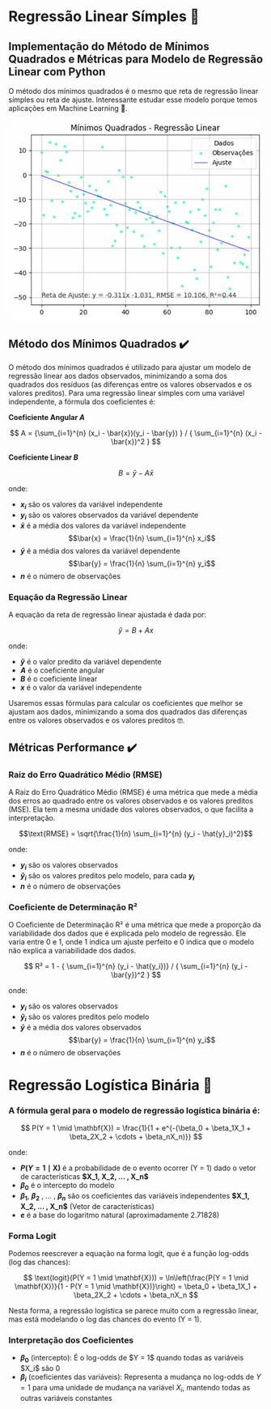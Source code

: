 # Regressão Linear Símples :blue_book:
## Implementação do Método de Mínimos Quadrados e Métricas para Modelo de Regressão Linear com Python
O método dos mínimos quadrados é o mesmo que reta de regressão linear símples ou reta de ajuste.
Interessante estudar esse modelo porque temos aplicações em Machine Learning 🦾.

![Imagem 1](/imgs/exemplo_gif.gif)



## Método dos Mínimos Quadrados ✔️

O método dos mínimos quadrados é utilizado para ajustar um modelo de regressão linear aos dados observados, minimizando a soma dos quadrados dos resíduos (as diferenças entre os valores observados e os valores preditos).
Para uma regressão linear simples com uma variável independente, a fórmula dos coeficientes é:

**Coeficiente Angular $A$**

$$ 
A = {\sum_{i=1}^{n} (x_i - \bar{x})(y_i - \bar{y}) } / { \sum_{i=1}^{n} (x_i - \bar{x})^2 }
$$

**Coeficiente Linear $B$**

$$ B = \bar{y} - A \bar{x} $$

onde:
- **$x_i$**  são os valores da variável independente
- **$y_i$** são os valores observados da variável dependente
- **$\bar{x}$** é a média dos valores da variável independente $$\bar{x} = \frac{1}{n} \sum_{i=1}^{n} x_i$$
- **$\bar{y}$** é a média dos valores da variável dependente $$\bar{y} = \frac{1}{n} \sum_{i=1}^{n} y_i$$
- **$n$** é o número de observações

### Equação da Regressão Linear
A equação da reta de regressão linear ajustada é dada por:

$$ \hat{y} = B + A x $$

onde:
- **$\hat{y}$** é o valor predito da variável dependente
- **$A$** é o coeficiente angular
- **$B$** é o coeficiente linear
- **$x$** é o valor da variável independente

Usaremos essas fórmulas para calcular os coeficientes que melhor se ajustam aos dados, minimizando a soma dos quadrados das diferenças entre os valores observados e os valores preditos 🤓.

## Métricas Performance ✔️

### Raiz do Erro Quadrático Médio (RMSE)

A Raiz do Erro Quadrático Médio (RMSE) é uma métrica que mede a média dos erros ao quadrado entre os valores observados e os valores preditos (MSE). Ela tem a mesma unidade dos valores observados, o que facilita a interpretação.

$$\text{RMSE} = \sqrt{\frac{1}{n} \sum_{i=1}^{n} (y_i - \hat{y}_i)^2}$$

onde:
- **$y_i$** são os valores observados
- **$\hat{y}_i$** são os valores preditos pelo modelo, para cada **$y_i$**
- **$n$** é o número de observações

### Coeficiente de Determinação R²

O Coeficiente de Determinação R² é uma métrica que mede a proporção da variabilidade dos dados que é explicada pelo modelo de regressão. Ele varia entre 0 e 1, onde 1 indica um ajuste perfeito e 0 indica que o modelo não explica a variabilidade dos dados.

$$ 
R² = 1 - { \sum_{i=1}^{n} (y_i - \hat{y_i})} / { \sum_{i=1}^{n} (y_i - \bar{y})^2 }
$$


onde:
- **$y_i$** são os valores observados
- **$\hat{y}_i$** são os valores preditos pelo modelo
- **$\bar{y}$** é a média dos valores observados $$\bar{y} = \frac{1}{n} \sum_{i=1}^{n} y_i$$
- **$n$** é o número de observações

# Regressão Logística Binária :closed_book:

### A fórmula geral para o modelo de regressão logística binária é:

$$ P(Y = 1 \mid \mathbf{X}) = \frac{1}{1 + e^{-(\beta_0 + \beta_1X_1 + \beta_2X_2 + \cdots + \beta_nX_n)}} $$

onde:
- **$P(Y = 1 \mid \mathbf{X})$** é a probabilidade de o evento ocorrer (Y = 1) dado o vetor de características **\$X_1, X_2, ... , X_n$**
- **$\beta_0$** é o intercepto do modelo
- **$\beta_1$**, **$\beta_2$** , ... , **$\beta_n$** são os coeficientes das variáveis independentes **\$X_1, X_2, ... , X_n$** (Vetor de características)
- **$e$** é a base do logaritmo natural (aproximadamente 2.71828)

### Forma Logit

Podemos reescrever a equação na forma logit, que é a função log-odds (log das chances):

$$ \text{logit}(P(Y = 1 \mid \mathbf{X})) = \ln\left(\frac{P(Y = 1 \mid \mathbf{X})}{1 - P(Y = 1 \mid \mathbf{X})}\right) = \beta_0 + \beta_1X_1 + \beta_2X_2 + \cdots + \beta_nX_n $$

Nesta forma, a regressão logística se parece muito com a regressão linear, mas está modelando o log das chances do evento \(Y = 1\).

### Interpretação dos Coeficientes

- **$\beta_0$** (intercepto): É o log-odds de \$Y = 1$ quando todas as variáveis \$X_i$ são $0$
- **$\beta_i$** (coeficientes das variáveis): Representa a mudança no log-odds de $Y = 1$ para uma unidade de mudança na variável $X_i$, mantendo todas as outras variáveis constantes


